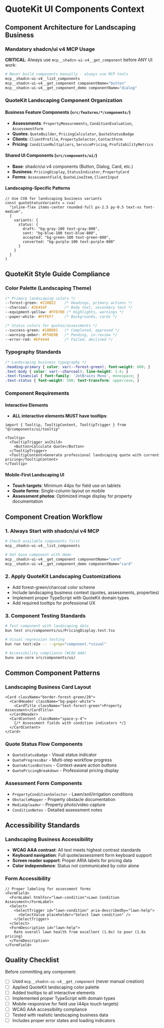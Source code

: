 # QuoteKit UI Components Context

## Component Architecture for Landscaping Business

### Mandatory shadcn/ui v4 MCP Usage
**CRITICAL**: Always use `mcp__shadcn-ui-v4__get_component` before ANY UI work:
```bash
# Never build components manually - always use MCP tools
mcp__shadcn-ui-v4__list_components
mcp__shadcn-ui-v4__get_component componentName="button"
mcp__shadcn-ui-v4__get_component_demo componentName="dialog"
```

### QuoteKit Landscaping Component Organization

#### Business Feature Components (`src/features/*/components/`)
- **Assessments**: `PropertyMeasurements`, `ConditionEvaluation`, `AssessmentForm`
- **Quotes**: `QuoteBuilder`, `PricingCalculator`, `QuoteStatusBadge`  
- **Clients**: `ClientProfile`, `PropertySelector`, `ContactForm`
- **Pricing**: `ConditionMultipliers`, `ServicePricing`, `ProfitabilityMetrics`

#### Shared UI Components (`src/components/ui/`)
- **Base**: shadcn/ui v4 components (Button, Dialog, Card, etc.)
- **Business**: `PricingDisplay`, `StatusIndicator`, `PropertyCard`
- **Forms**: `AssessmentField`, `QuoteLineItem`, `ClientInput`

#### Landscaping-Specific Patterns
```tsx
// Use CVA for landscaping business variants
const quoteStatusVariants = cva(
  "inline-flex items-center rounded-full px-2.5 py-0.5 text-xs font-medium",
  {
    variants: {
      status: {
        draft: "bg-gray-100 text-gray-800",
        sent: "bg-blue-100 text-blue-800", 
        accepted: "bg-green-100 text-green-800",
        converted: "bg-purple-100 text-purple-800"
      }
    }
  }
)
```

## QuoteKit Style Guide Compliance

### Color Palette (Landscaping Theme)
```css
/* Primary landscaping colors */
--forest-green: #228B22    /* Headings, primary actions */
--charcoal: #36454F        /* Body text, secondary text */
--equipment-yellow: #FFD700 /* Highlights, warnings */
--paper-white: #FFFEF7     /* Backgrounds, cards */

/* Status colors for quotes/assessments */
--success-green: #10B981   /* Completed, approved */
--warning-amber: #F59E0B   /* Pending, in-review */
--error-red: #EF4444       /* Failed, declined */
```

### Typography Standards
```css
/* Landscaping business typography */
.heading-primary { color: var(--forest-green); font-weight: 600; }
.text-body { color: var(--charcoal); line-height: 1.6; }
.text-financial { font-family: 'JetBrains Mono', monospace; }
.text-status { font-weight: 500; text-transform: uppercase; }
```

### Component Requirements

#### Interactive Elements
- **ALL interactive elements MUST have tooltips**:
```tsx
import { Tooltip, TooltipContent, TooltipTrigger } from "@/components/ui/tooltip"

<Tooltip>
  <TooltipTrigger asChild>
    <Button>Calculate Quote</Button>
  </TooltipTrigger>
  <TooltipContent>Generate professional landscaping quote with current pricing</TooltipContent>
</Tooltip>
```

#### Mobile-First Landscaping UI
- **Touch targets**: Minimum 44px for field use on tablets
- **Quote forms**: Single-column layout on mobile
- **Assessment photos**: Optimized image display for property documentation

## Component Creation Workflow

### 1. Always Start with shadcn/ui v4 MCP
```bash
# Check available components first
mcp__shadcn-ui-v4__list_components

# Get base component with demo
mcp__shadcn-ui-v4__get_component componentName="card"
mcp__shadcn-ui-v4__get_component_demo componentName="card"
```

### 2. Apply QuoteKit Landscaping Customizations
- Add forest-green/charcoal color scheme
- Include landscaping business context (quotes, assessments, properties)
- Implement proper TypeScript with QuoteKit domain types
- Add required tooltips for professional UX

### 3. Component Testing Standards
```bash
# Test component with landscaping data
bun test src/components/ui/PricingDisplay.test.tsx

# Visual regression testing
bun run test:e2e -- --grep="component.*visual"

# Accessibility compliance (WCAG AAA)
bunx axe-core src/components/ui/
```

## Common Component Patterns

### Landscaping Business Card Layout
```tsx
<Card className="border-forest-green/20">
  <CardHeader className="bg-paper-white">
    <CardTitle className="text-forest-green">Property Assessment</CardTitle>
  </CardHeader>
  <CardContent className="space-y-4">
    {/* Assessment fields with condition indicators */}
  </CardContent>
</Card>
```

### Quote Status Flow Components
- `QuoteStatusBadge` - Visual status indicator
- `QuoteProgressBar` - Multi-step workflow progress  
- `QuoteActionButtons` - Context-aware action buttons
- `QuotePricingBreakdown` - Professional pricing display

### Assessment Form Components
- `PropertyConditionSelector` - Lawn/soil/irrigation conditions
- `ObstacleMapper` - Property obstacle documentation
- `MediaUploader` - Property photo/video capture
- `ConditionNotes` - Detailed assessment notes

## Accessibility Standards

### Landscaping Business Accessibility
- **WCAG AAA contrast**: All text meets highest contrast standards
- **Keyboard navigation**: Full quote/assessment form keyboard support
- **Screen reader support**: Proper ARIA labels for pricing data
- **Color independence**: Status not communicated by color alone

### Form Accessibility
```tsx
// Proper labeling for assessment forms
<FormField>
  <FormLabel htmlFor="lawn-condition">Lawn Condition Assessment</FormLabel>
  <Select>
    <SelectTrigger id="lawn-condition" aria-describedby="lawn-help">
      <SelectValue placeholder="Select lawn condition" />
    </SelectTrigger>
  </Select>
  <FormDescription id="lawn-help">
    Rate overall lawn health from excellent (1.0x) to poor (1.6x pricing)
  </FormDescription>
</FormField>
```

## Quality Checklist

Before committing any component:
- [ ] Used `mcp__shadcn-ui-v4__get_component` (never manual creation)
- [ ] Applied QuoteKit landscaping color palette
- [ ] Added tooltips to all interactive elements  
- [ ] Implemented proper TypeScript with domain types
- [ ] Mobile-responsive for field use (44px touch targets)
- [ ] WCAG AAA accessibility compliance
- [ ] Tested with realistic landscaping business data
- [ ] Includes proper error states and loading indicators